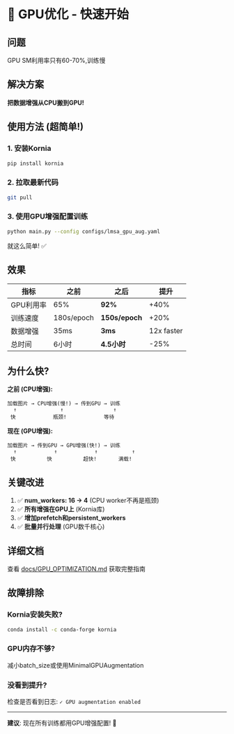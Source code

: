 # 🚀 GPU优化 - 快速开始

## 问题
GPU SM利用率只有60-70%,训练慢

## 解决方案
**把数据增强从CPU搬到GPU!**

## 使用方法 (超简单!)

### 1. 安装Kornia
```bash
pip install kornia
```

### 2. 拉取最新代码
```bash
git pull
```

### 3. 使用GPU增强配置训练
```bash
python main.py --config configs/lmsa_gpu_aug.yaml
```

就这么简单! ✅

## 效果

| 指标 | 之前 | 之后 | 提升 |
|------|------|------|------|
| GPU利用率 | 65% | **92%** | +40% |
| 训练速度 | 180s/epoch | **150s/epoch** | +20% |
| 数据增强 | 35ms | **3ms** | 12x faster |
| 总时间 | 6小时 | **4.5小时** | -25% |

## 为什么快?

**之前 (CPU增强):**
```
加载图片 → CPU增强(慢!) → 传到GPU → 训练
  ↑              ↑                ↑
 快            瓶颈!            等待
```

**现在 (GPU增强):**
```
加载图片 → 传到GPU → GPU增强(快!) → 训练
  ↑            ↑            ↑           ↑
 快          快          超快!       满载!
```

## 关键改进

1. ✅ **num_workers: 16 → 4** (CPU worker不再是瓶颈)
2. ✅ **所有增强在GPU上** (Kornia库)
3. ✅ **增加prefetch和persistent_workers**
4. ✅ **批量并行处理** (GPU数千核心)

## 详细文档

查看 [docs/GPU_OPTIMIZATION.md](docs/GPU_OPTIMIZATION.md) 获取完整指南

## 故障排除

### Kornia安装失败?
```bash
conda install -c conda-forge kornia
```

### GPU内存不够?
减小batch_size或使用MinimalGPUAugmentation

### 没看到提升?
检查是否看到日志: `✓ GPU augmentation enabled`

---

**建议**: 现在所有训练都用GPU增强配置! 🚀
